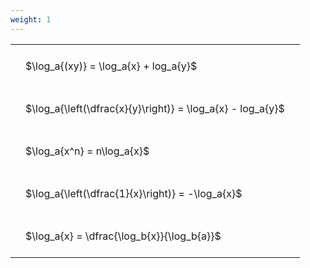 ```yaml
---
weight: 1
---
```


<style type="text/css">
#T_007cb th.col_heading {
  text-align: left;
  font-size: 1em;
}
#T_007cb td {
  text-align: left;
  font-size: 1em;
  padding: 1.5em;
}
</style>
<table id="T_007cb">
  <thead>
  </thead>
  <tbody>
    <tr>
      <td id="T_007cb_row0_col0" class="data row0 col0" >$\log_a{(xy)} = \log_a{x} + log_a{y}$</td>
    </tr>
    <tr>
      <td id="T_007cb_row1_col0" class="data row1 col0" >$\log_a{\left(\dfrac{x}{y}\right)} = \log_a{x} - log_a{y}$</td>
    </tr>
    <tr>
      <td id="T_007cb_row2_col0" class="data row2 col0" >$\log_a{x^n} = n\log_a{x}$</td>
    </tr>
    <tr>
      <td id="T_007cb_row3_col0" class="data row3 col0" >$\log_a{\left(\dfrac{1}{x}\right)} = -\log_a{x}$</td>
    </tr>
    <tr>
      <td id="T_007cb_row4_col0" class="data row4 col0" >$\log_a{x} = \dfrac{\log_b{x}}{\log_b{a}}$</td>
    </tr>
  </tbody>
</table>
